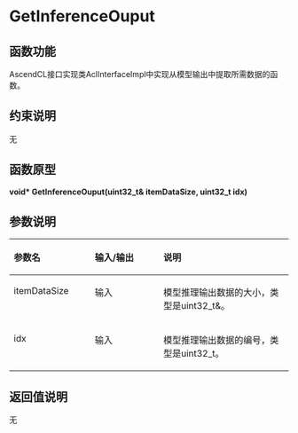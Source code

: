# GetInferenceOuput<a name="ZH-CN_TOPIC_0000001589464533"></a>

## 函数功能<a name="section15868409121"></a>

AscendCL接口实现类AclInterfaceImpl中实现从模型输出中提取所需数据的函数。

## 约束说明<a name="section1771773225914"></a>

无

## 函数原型<a name="section16481811131215"></a>

**void\* GetInferenceOuput\(uint32\_t& itemDataSize, uint32\_t idx\)**

## 参数说明<a name="section2779823101219"></a>

<a name="zh-cn_topic_0122830089_table438764393513"></a>
<table><thead align="left"><tr id="zh-cn_topic_0122830089_row53871743113510"><th class="cellrowborder" valign="top" width="29.03%" id="mcps1.1.4.1.1"><p id="zh-cn_topic_0122830089_p1438834363520"><a name="zh-cn_topic_0122830089_p1438834363520"></a><a name="zh-cn_topic_0122830089_p1438834363520"></a>参数名</p>
</th>
<th class="cellrowborder" valign="top" width="24.529999999999998%" id="mcps1.1.4.1.2"><p id="p1769255516412"><a name="p1769255516412"></a><a name="p1769255516412"></a>输入/输出</p>
</th>
<th class="cellrowborder" valign="top" width="46.44%" id="mcps1.1.4.1.3"><p id="zh-cn_topic_0122830089_p173881843143514"><a name="zh-cn_topic_0122830089_p173881843143514"></a><a name="zh-cn_topic_0122830089_p173881843143514"></a>说明</p>
</th>
</tr>
</thead>
<tbody><tr id="zh-cn_topic_0122830089_row2038874343514"><td class="cellrowborder" valign="top" width="29.03%" headers="mcps1.1.4.1.1 "><p id="li67795692518p0"><a name="li67795692518p0"></a><a name="li67795692518p0"></a>itemDataSize</p>
</td>
<td class="cellrowborder" valign="top" width="24.529999999999998%" headers="mcps1.1.4.1.2 "><p id="p8693185517417"><a name="p8693185517417"></a><a name="p8693185517417"></a>输入</p>
</td>
<td class="cellrowborder" valign="top" width="46.44%" headers="mcps1.1.4.1.3 "><p id="zh-cn_topic_0122830089_p19388143103518"><a name="zh-cn_topic_0122830089_p19388143103518"></a><a name="zh-cn_topic_0122830089_p19388143103518"></a>模型推理输出数据的大小，类型是uint32_t&amp;。</p>
</td>
</tr>
<tr id="row462010103418"><td class="cellrowborder" valign="top" width="29.03%" headers="mcps1.1.4.1.1 "><p id="p136209073416"><a name="p136209073416"></a><a name="p136209073416"></a>idx</p>
</td>
<td class="cellrowborder" valign="top" width="24.529999999999998%" headers="mcps1.1.4.1.2 "><p id="p65341162346"><a name="p65341162346"></a><a name="p65341162346"></a>输入</p>
</td>
<td class="cellrowborder" valign="top" width="46.44%" headers="mcps1.1.4.1.3 "><p id="p46201707348"><a name="p46201707348"></a><a name="p46201707348"></a>模型推理输出数据的编号，类型是uint32_t。</p>
</td>
</tr>
</tbody>
</table>

## 返回值说明<a name="section7624143271217"></a>

无

